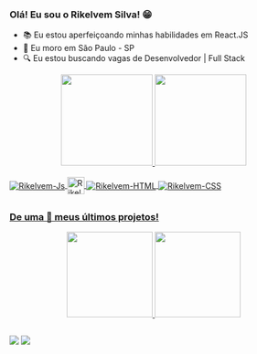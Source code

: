 ### Olá! Eu sou o Rikelvem Silva! 😁

- 📚 Eu estou aperfeiçoando minhas habilidades em React.JS
- 🌴 Eu moro em São Paulo - SP
- 🔍 Eu estou buscando vagas de Desenvolvedor | Full Stack


<div align="center">
  <a href="https://github.com/Rikelvem">
  <img height="160em" src="https://github-readme-stats.vercel.app/api?username=rikelvem&show_icons=true&theme=highcontrast&include_all_commits=true&count_private=true"/>
  <img height="160em" src="https://github-readme-stats.vercel.app/api/top-langs/?username=rikelvem&layout=compact&langs_count=7&theme=highcontrast"/>
</div>
  
<div style="display: inline_block"><br>
  <img align="center" alt="Rikelvem-Js" src="https://img.icons8.com/color/48/000000/javascript--v1.png">
  <img align="center" alt="Rikelvem-React" height="30" src="https://img.icons8.com/office/40/000000/react.png">
  <img align="center" alt="Rikelvem-HTML" src="https://img.icons8.com/color/40/000000/css3.png">
  <img align="center" alt="Rikelvem-CSS" src="https://img.icons8.com/color/40/000000/html-5--v1.png">
</div>

  ##
  
### De uma 👀 meus últimos projetos!

<div align="center">
  <img height="150em" src="https://github-readme-stats.vercel.app/api/pin/?username=rikelvem&repo=gamehouse&theme=vision-friendly-dark"/>
  <img height="150em" src="https://github-readme-stats.vercel.app/api/pin/?username=rikelvem&repo=universe&theme=vision-friendly-dark"/>
</div>

  ##
 
<div> 
  <a href = "mailto:rikelvemrsilva@gmail.com"><img src="https://img.shields.io/badge/-Gmail-%23333?style=for-the-badge&logo=gmail&logoColor=white" target="_blank"></a>
  <a href="https://www.linkedin.com/in/rikelvem/" target="_blank"><img src="https://img.shields.io/badge/-LinkedIn-%230077B5?style=for-the-badge&logo=linkedin&logoColor=white" target="_blank"></a> 
</div>
 <br></br>
